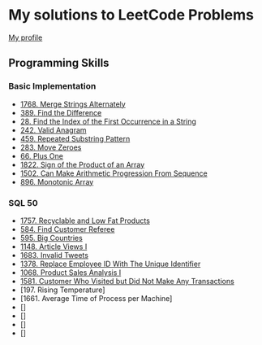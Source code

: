 # My solutions to LeetCode Problems

[My profile][link1]

[link1]: https://leetcode.com/u/mirolyubovaalyona/


## Programming Skills

### Basic Implementation

- [1768. Merge Strings Alternately](/Programming%20Skills/1768.%20Merge%20Strings%20Alternately.php)
- [389. Find the Difference](/Programming%20Skills/389.%20Find%20the%20Difference.php)
- [28. Find the Index of the First Occurrence in a String](/Programming%20Skills/28.%20Find%20the%20Index%20of%20the%20First%20Occurrence%20in%20a%20String.php)
- [242. Valid Anagram](/Programming%20Skills/242.%20Valid%20Anagram.php)
- [459. Repeated Substring Pattern](/Programming%20Skills/459.%20Repeated%20Substring%20Pattern.php)
- [283. Move Zeroes](/Programming%20Skills/283.%20Move%20Zeroes.php)
- [66. Plus One](/Programming%20Skills/66.%20Plus%20One.php)
- [1822. Sign of the Product of an Array](/Programming%20Skills/1822.%20Sign%20of%20the%20Product%20of%20an%20Array.php)
- [1502. Can Make Arithmetic Progression From Sequence](/Programming%20Skills/1502.%20Can%20Make%20Arithmetic%20Progression%20From%20Sequence.php)
- [896. Monotonic Array](/Programming%20Skills/896.%20Monotonic%20Array.php)

### SQL 50

- [1757. Recyclable and Low Fat Products](/SQL%2050/1757.%20Recyclable%20and%20Low%20Fat%20Products.sql)
- [584. Find Customer Referee](/SQL%2050/584.%20Find%20Customer%20Referee.sql)
- [595. Big Countries](/SQL%2050/595.%20Big%20Countries.sql)
- [1148. Article Views I](/SQL%2050/1148.%20Article%20Views%20I.sql)
- [1683. Invalid Tweets](/SQL%2050/1683.%20Invalid%20Tweets.sql)
- [1378. Replace Employee ID With The Unique Identifier](/SQL%2050/1378.%20Replace%20Employee%20ID%20With%20The%20Unique%20Identifier.sql)
- [1068. Product Sales Analysis I](/SQL%2050/1068.%20Product%20Sales%20Analysis%20I.sql)
- [1581. Customer Who Visited but Did Not Make Any Transactions](/SQL%2050/1581.%20Customer%20Who%20Visited%20but%20Did%20Not%20Make%20Any%20Transactions.sql)
- [197. Rising Temperature]
- [1661. Average Time of Process per Machine]
- []
- []
- []
- [] 
